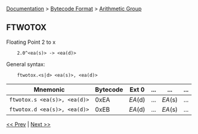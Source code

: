 [Documentation](../../README.md) > [Bytecode Format](../README.md) > [Arithmetic Group](../InstructionsArithmetic.md)

## FTWOTOX

Floating Point 2 to x

        2.0^<ea(s)> -> <ea(d)>

General syntax:

        ftwotox.<s|d> <ea(s)>, <ea(d)>

| Mnemonic | Bytecode | Ext 0 | ... | ... | ... |
| - | - | - | - | - | - |
| `ftwotox.s <ea(s)>, <ea(d)>` | 0xEA | *EA*(d) | ... | *EA*(s) | ... |
| `ftwotox.d <ea(s)>, <ea(d)>` | 0xEB | *EA*(d) | ... | *EA*(s) | ... |

[<< Prev](./a_29.md) | [Next >>](../InstructionsArithmetic.md)
